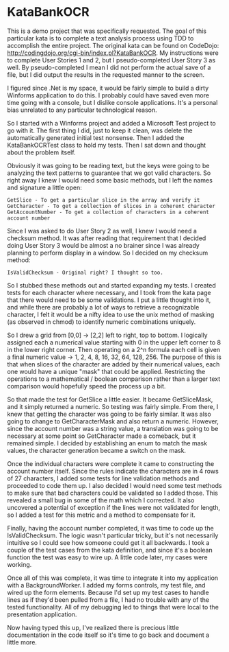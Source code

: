 KataBankOCR
===========

This is a demo project that was specifically requested. The goal of this particular kata is to complete a text analysis process using TDD to accomplish the entire project. The original kata can be found on CodeDojo: http://codingdojo.org/cgi-bin/index.pl?KataBankOCR. My instructions were to complete User Stories 1 and 2, but I pseudo-completed User Story 3 as well. By pseudo-completed I mean I did not perform the actual save of a file, but I did output the results in the requested manner to the screen.

I figured since .Net is my space, it would be fairly simple to build a dirty Winforms application to do this. I probably could have saved even more time going with a console, but I dislike console applications. It's a personal bias unrelated to any particular technological reason.

So I started with a Winforms project and added a Microsoft Test project to go with it. The first thing I did, just to keep it clean, was delete the automatically generated initial test nonsense. Then I added the KataBankOCRTest class to hold my tests. Then I sat down and thought about the problem itself.

Obviously it was going to be reading text, but the keys were going to be analyzing the text patterns to guarantee that we got valid characters. So right away I knew I would need some basic methods, but I left the names and signature a little open:

    GetSlice - To get a particular slice in the array and verify it
    GetCharacter - To get a collection of slices in a coherent character
    GetAccountNumber - To get a collection of characters in a coherent account number
    
Since I was asked to do User Story 2 as well, I knew I would need a checksum method. It was after reading that requirement that I decided doing User Story 3 would be almost a no brainer since I was already planning to perform display in a window. So I decided on my checksum method:

    IsValidChecksum - Original right? I thought so too.
    
So I stubbed these methods out and started expanding my tests. I created tests for each character where necessary, and I took from the kata page that there would need to be some validations. I put a little thought into it, and while there are probably a lot of ways to retrieve a recognizable character, I felt it would be a nifty idea to use the unix method of masking (as observed in chmod) to identify numeric combinations uniquely.

So I drew a grid from [0,0] -> [2,2] left to right, top to bottom. I logically assigned each a numerical value starting with 0 in the upper left corner to 8 in the lower right corner. Then operating on a 2^n formula each cell is given a final numeric value -> 1, 2, 4, 8, 16, 32, 64, 128, 256. The purpose of this is that when slices of the character are added by their numerical values, each one would have a unique "mask" that could be applied. Restricting the operations to a mathematical / boolean comparison rather than a larger text comparison would hopefully speed the process up a bit.

So that made the test for GetSlice a little easier. It became GetSliceMask, and it simply returned a numeric. So testing was fairly simple. From there, I knew that getting the character was going to be fairly similar. It was also going to change to GetCharacterMask and also return a numeric. However, since the account number was a string value, a translation was going to be necessary at some point so GetCharacter made a comeback, but it remained simple. I decided by establishing an enum to match the mask values, the character generation became a switch on the mask. 

Once the individual characters were complete it came to constructing the account number itself. Since the rules indicate the characters are in 4 rows of 27 characters, I added some tests for line validation methods and proceeded to code them up. I also decided I would need some test methods to make sure that bad characters could be validated so I added those. This revealed a small bug in some of the math which I corrected. It also uncovered a potential of exception if the lines were not validated for length, so I added a test for this metric and a method to compensate for it.

Finally, having the account number completed, it was time to code up the IsValidChecksum. The logic wasn't particular tricky, but it's not necessarily intuitive so I could see how someone could get it all backwards. I took a couple of the test cases from the kata definition, and since it's a boolean function the test was easy to wire up. A little code later, my cases were working.

Once all of this was complete, it was time to integrate it into my application with a BackgroundWorker. I added my forms controls, my test file, and wired up the form elements. Because I'd set up my test cases to handle lines as if they'd been pulled from a file, I had no trouble with any of the tested functionality. All of my debugging led to things that were local to the presentation application.

Now having typed this up, I've realized there is precious little documentation in the code itself so it's time to go back and document a little more.
